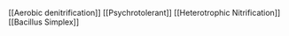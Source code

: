 [[Aerobic denitrification]]
[[Psychrotolerant]]
[[Heterotrophic Nitrification]]
[[Bacillus Simplex]]
